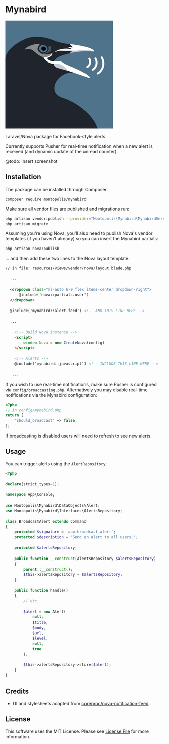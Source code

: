 # Mynabird

<img width="342" width="height" src="imgs/logo.jpg" >

Laravel/Nova package for Facebook-style alerts.

Currently supports Pusher for real-time notification when a new alert is received (and dynamic update of the unread counter).

@todo: insert screenshot

## Installation

The package can be installed through Composer.

```bash
composer require montopolis/mynabird
```

Make sure all vendor files are published and migrations run:

```bash
php artisan vendor:publish --provider="Montopolis\Mynabird\MynabirdServiceProvider"
php artisan migrate
```

Assuming you're using Nova, you'll also need to publish Nova's vendor templates (if you haven't already) so you can insert the Mynabird partials: 

```bash
php artisan nova:publish
```

... and then add these two lines to the Nova layout template:

```html
// in file: resources/views/vendor/nova/layout.blade.php

  ...

  <dropdown class="ml-auto h-9 flex items-center dropdown-right">
      @include('nova::partials.user')
  </dropdown>

  @include('mynabird::alert-feed') <!-- AND THIS LINE HERE -->

  ...

    <!-- Build Nova Instance -->
    <script>
        window.Nova = new CreateNova(config)
    </script>

    <!-- Alerts -->
    @include('mynabird::javascript') <!-- INCLUDE THIS LINE HERE -->

   ...
```

If you wish to use real-time notifications, make sure Pusher is configured via `config/broadcasting.php`. Alternatively you may disable real-time notifications via the Mynabird configuration:

```php
<?php
// in config/mynabird.php
return [
    'should_broadcast' => false,
];
```

If broadcasting is disabled users will need to refresh to see new alerts.

## Usage

You can trigger alerts using the `AlertRepository`:

```php
<?php

declare(strict_types=1);

namespace App\Console;

use Montopolis\Mynabird\DataObjects\Alert;
use Montopolis\Mynabird\Interfaces\AlertsRepository;

class BroadcastAlert extends Command
{
    protected $signature = 'app:broadcast-alert';
    protected $description = 'Send an alert to all users.';

    protected $alertsRepository;

    public function __construct(AlertsRepository $alertsRepository)
    {
        parent::__construct();
        $this->alertsRepository = $alertsRepository;
    }

    public function handle()
    {
        // etc...

        $alert = new Alert(
            null,
            $title,
            $body,
            $url,
            $level,
            null,
            true
        );

        $this->alertsRepository->store($alert);
    }
}
```

## Credits

* UI and stylesheets adapted from [coreproc/nova-notification-feed](https://github.com/coreproc/nova-notification-feed).

## License

This software uses the MIT License. Please see [License File](LICENSE.md) for more information.


